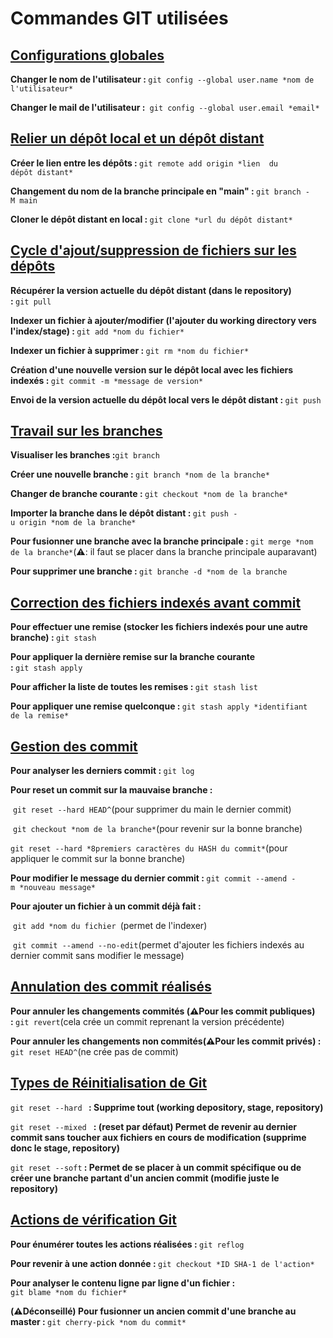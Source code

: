 # Commandes GIT utilisées 

## <u>Configurations globales</u>

<b>Changer le nom de l'utilisateur : </b>`git config --global user.name *nom de l'utilisateur*` 

<b>Changer le mail de l'utilisateur : </b> `git config --global user.email *email*`

## <u>Relier un dépôt local et un dépôt distant</u>

<b>Créer le lien entre les dépôts : </b>`git remote add origin *lien  du dépôt distant*`

<b>Changement du nom de la branche principale en "main" : </b>`git branch -M main`

<b>Cloner le dépôt distant en local : </b>`git clone *url du dépôt distant*`

## <u>Cycle d'ajout/suppression de fichiers sur les dépôts</u>

<b>Récupérer la version actuelle du dépôt distant (dans le repository) : </b>`git pull`

<b>Indexer un fichier à ajouter/modifier (l'ajouter du working directory vers l'index/stage) : </b>`git add *nom du fichier*`

<b>Indexer un fichier à supprimer : </b>`git rm *nom du fichier* `

<b>Création d'une nouvelle version sur le dépôt local avec les fichiers indexés : </b>`git commit -m *message de version*`

<b>Envoi de la version actuelle du dépôt local vers le dépôt distant : </b>`git push`

## <u>Travail sur les branches</u>

<b>Visualiser les branches :</b>`git branch`

<b>Créer une nouvelle branche : </b>`git branch *nom de la branche*`

<b>Changer de branche courante : </b>`git checkout *nom de la branche*`

<b>Importer la branche dans le dépôt distant : </b>`git push -u origin *nom de la branche*`

<b>Pour fusionner une branche avec la branche principale : </b>`git merge *nom de la branche*`(:warning:: il faut se placer dans la branche principale auparavant)

<b>Pour supprimer une branche : </b>`git branche -d *nom de la branche`

## <u>Correction des fichiers indexés avant commit</u>

<b>Pour effectuer une remise (stocker les fichiers indexés pour une autre branche) : </b>`git stash`

<b>Pour appliquer la dernière remise sur la branche courante : </b>`git stash apply`

<b>Pour afficher la liste de toutes les remises : </b>`git stash list`

<b>Pour appliquer une remise quelconque : </b>`git stash apply *identifiant de la remise*`

## <u>Gestion des commit</u>

<b>Pour analyser les derniers commit : </b>`git log`

<b>Pour reset un commit sur la mauvaise branche : </b>

​	`git reset --hard HEAD^`(pour supprimer du main le dernier commit)

​	`git checkout *nom de la branche*`(pour revenir sur la bonne branche)

​	`git reset --hard *8premiers caractères du HASH du commit*`(pour appliquer le commit sur la bonne branche)

<b>Pour modifier le message du dernier commit : </b>`git commit --amend -m *nouveau message*`

<b> Pour ajouter un fichier à un commit déjà fait : </b>

​	`git add *nom du fichier `(permet de l'indexer)

​	`git commit --amend --no-edit`(permet d'ajouter les fichiers indexés au dernier commit sans modifier le message)

## <u>Annulation des commit réalisés</u> 

<b> Pour annuler les changements commités (:warning:Pour les commit publiques) : </b>`git revert`(cela crée un commit reprenant la version précédente)

<b>Pour annuler les changements non commités(:warning:Pour les commit privés) : </b>`git reset HEAD^`(ne crée pas de commit)

## <u>Types de Réinitialisation de Git</u>

`git reset --hard `<b> : Supprime tout (working depository, stage, repository)</b>

`git reset --mixed ` <b>: (reset par défaut) Permet de revenir au dernier commit sans toucher aux fichiers en cours de modification (supprime donc le stage, repository) </b>

`git reset --soft`<b> : Permet de se placer à un commit spécifique ou de créer une branche partant d'un ancien commit (modifie juste le repository)</b>

## <u>Actions de vérification Git</u> 

<b>Pour énumérer toutes les actions réalisées : </b>`git reflog`

<b>Pour revenir à une action donnée : </b>`git checkout *ID SHA-1 de l'action*`

<b>Pour analyser le contenu ligne par ligne d'un fichier : </b>`git blame *nom du fichier*`

<b>(:warning:Déconseillé) Pour fusionner un ancien commit d'une branche au master : </b>`git cherry-pick *nom du commit*`









